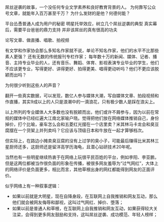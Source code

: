 
屌丝逆袭的故事，一个没任何专业文学素养和良好教育背景的人。
为何靠写公众号文章，就能年入百万甚至千万？
为什么发财的是他？何德何能？


平台怂恿普通人成为用户的秘密
明星托举效应，树立几个屌丝逆袭的典型
真实幕后，需要平台爸爸的鼎力支持
并非该屌丝的真有很高的功夫

论写文章、做直播、唱歌、拍视频

有文学和作家协会那么多知名作家就不说，单论不知名作家，他们的水平不比那些素人更强？
还有无数的传统报刊专栏作家；
每年数十万的新闻、媒体、记者、播音、主持专业毕业的人，还有音乐、舞蹈、体育、影视表演专业毕业的学生，他们不应该更专业，写得更好、讲得更好、拍得更美、唱得更动听吗？他们不更应该脱颖而出吗？

为何很少听到这些人的声音？

翻开一些真实数据，可以发现，数亿人参与媒体大潮，写自媒体文章、拍段视频和作直播，其实9成以上的人只是浪潮中的一滴浪花，只有极少数人是踩在浪尖上。

以上所列的专业媒体人大多数也没有脱颖而出，他们或许不屑参与，因为以前在常规的媒体中已经红遍大江南北家喻户晓。觉得把他们放在网络媒体推销自己，身份掉价，打个比喻，豪车怎么会和五菱红光摆在一个店里卖？米其林马卡龙会和臭豆腐摆在一个货架上并列卖吗？它应该与顶级日本和牛放在一起才算够档次。

但实际上，在路边小摊卖臭豆腐的没有上过学的臭小子，可能最后赚得比米其林三星厨师还多，这厨师还是留洋高学历海龟，且潜心钻研技术20年呢。

当然也有一些明星继续热衷于在网络上玩很平民百姓的平台，例如李阳、李亚鹏，但是这两位都被当作很负面的形象在传播，被很多网友羞辱为“过气网红”，大体上的网络评价是负面更多，相比而言，其他草根出身的网红都能得到网友的正面评价。

似乎网络上有一种叙事逻辑：
- 如果以前就是大明星，现在自降身段，在互联网上自我推销和网友互动，那么他们就会被网友侮辱和鄙视，这叫过气网红、掉价、堕落；
- 如果以前是普通人和草根，在互联网上自我推销和网友互动，如果获得较大关注梁，会得到更多网友鼓励和支持，这叫屌丝逆袭、成功模范、年轻人榜样；


